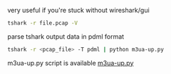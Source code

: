 very useful if you're stuck without wireshark/gui
```sh
tshark -r file.pcap -V 
```
parse tshark output data in pdml format 
```sh
tshark -r <pcap_file> -T pdml | python m3ua-up.py
```
m3ua-up.py script is available [m3ua-up.py](https://github.com/ownport/my-notes/blob/master/telecom/scripts/m3ua-up.py)

